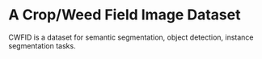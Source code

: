 # A Crop/Weed Field Image Dataset

CWFID is a dataset for semantic segmentation, object detection, instance segmentation tasks.